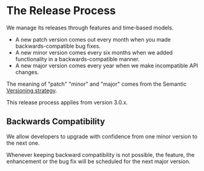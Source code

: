 The Release Process
===================

We manage its releases through features and time-based models.

- A new patch version comes out every month when you made backwards-compatible bug fixes.
- A new minor version comes every six months when we added functionality in a backwards-compatible manner.
- A new major version comes every year when we make incompatible API changes.

The meaning of "patch" "minor" and "major" comes from the Semantic [Versioning strategy](http://semver.org/).

This release process applies from version 3.0.x.

Backwards Compatibility
-----------------------

We allow developers to upgrade with confidence from one minor version to the next one.

Whenever keeping backward compatibility is not possible, the feature, the enhancement or the bug fix will be scheduled for the next major version.
